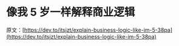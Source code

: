 # 像我 5 岁一样解释商业逻辑

原文：[https://dev.to/itsjzt/explain-business-logic-like-im-5-38pa](https://dev.to/itsjzt/explain-business-logic-like-im-5-38pa)